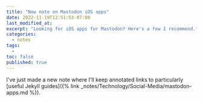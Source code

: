 ```yaml
---
title: "New note on Mastodon iOS apps"
date: 2022-11-19T12:51:53-07:00
last_modified_at:  
excerpt: "Looking for iOS apps for Mastodon? Here's a few I recommend."  
categories: 
  - notes
tags: 
  -   
toc: false
published: true
---
```

I've just made a new note where I'll keep annotated links to particularly [useful Jekyll guides]({% link _notes/Technology/Social-Media/mastodon-apps.md %}).  
